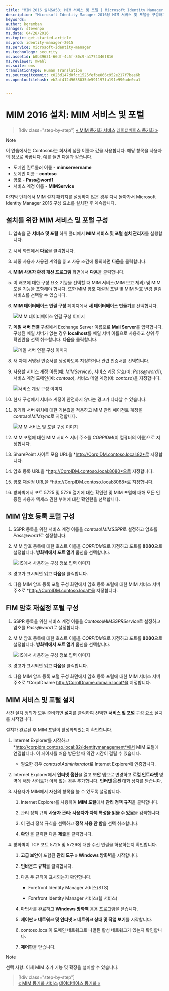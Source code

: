```yaml
---
title: "MIM 2016 설치&#58; MIM 서비스 및 포털 | Microsoft Identity Manager"
description: "Microsoft Identity Manager 2016용 MIM 서비스 및 포털을 구성하고 설치하는 단계를 알아봅니다."
keywords: 
author: kgremban
manager: stevenpo
ms.date: 04/28/2016
ms.topic: get-started-article
ms.prod: identity-manager-2015
ms.service: microsoft-identity-manager
ms.technology: security
ms.assetid: b0b39631-66df-4c5f-80c9-a1774346f816
ms.reviewer: mwahl
ms.suite: ems
translationtype: Human Translation
ms.sourcegitcommit: c023d147d0fcc1525fefbe866c952e217f7bee6b
ms.openlocfilehash: eb2af412d9638035de591197fa191e990ade0ca1


---
```


# MIM 2016 설치: MIM 서비스 및 포털

>[!div class="step-by-step"]
[« MIM 동기화 서비스](install-mim-sync.md)
[데이터베이스 동기화 »](install-mim-sync-ad-service.md)

> [!NOTE]
> 이 연습에서는 Contoso라는 회사의 샘플 이름과 값을 사용합니다. 해당 항목을 사용자의 정보로 바꿉니다. 예를 들면 다음과 같습니다.
> - 도메인 컨트롤러 이름 - **mimservername**
> - 도메인 이름 - **contoso**
> - 암호 - **Pass@word1**
> - 서비스 계정 이름 - **MIMService**

마지막 단계에서 MIM 설치 패키지를 설정하지 않은 경우 다시 돌아가서 Microsoft Identity Manager 2016 구성 요소를 설치한 후 계속합니다.


## 설치를 위한 MIM 서비스 및 포털 구성

1. 압축을 푼 **서비스 및 포털** 하위 폴더에서 **MIM 서비스 및 포털 설치 관리자**를 실행합니다.

2. 시작 화면에서 **다음**을 클릭합니다.

3. 최종 사용자 사용권 계약을 읽고 사용 조건에 동의하면 **다음**을 클릭합니다.

4. **MIM 사용자 환경 개선 프로그램** 화면에서 **다음**을 클릭합니다.

5. 이 배포에 대한 구성 요소 기능을 선택할 때 MIM 서비스(MIM 보고 제외) 및 MIM 포털 기능을 포함해야 합니다. 또한 MIM 암호 재설정 포털 및 MIM 암호 변경 알림 서비스를 선택할 수 있습니다.

6. **MIM 데이터베이스 연결 구성** 페이지에서 **새 데이터베이스 만들기**를 선택합니다.

    ![MIM 데이터베이스 연결 구성 이미지](media/MIM-Install10.png)

7. **메일 서버 연결 구성**에서 Exchange Server 이름으로 **Mail Server**를 입력합니다. 구성된 메일 서버가 없는 경우 **localhost**를 메일 서버 이름으로 사용하고 상위 두 확인란을 선택 취소합니다.  **다음**을 클릭합니다.

    ![메일 서버 연결 구성 이미지](media/MIM-Install11.png)

8. 새 자체 서명된 인증서를 생성하도록 지정하거나 관련 인증서를 선택합니다.

9. 사용할 서비스 계정 이름(예: *MIMService*), 서비스 계정 암호(예: *Pass@word1*), 서비스 계정 도메인(예: *contoso*), 서비스 메일 계정(예: *contoso*)을 지정합니다.

    ![서비스 계정 구성 이미지](media/MIM-Install12.png)

10. 현재 구성에서 서비스 계정이 안전하지 않다는 경고가 나타날 수 있습니다.

11. 동기화 서버 위치에 대한 기본값을 적용하고 MIM 관리 에이전트 계정을 *contoso\MIMsync*로 지정합니다.

    ![MIM 서비스 및 포털 구성 이미지](media/MIM-Install13.png)

12. MIM 포털에 대한 MIM 서비스 서버 주소를 *CORPIDM*(이 컴퓨터의 이름)으로 지정합니다.

13. SharePoint 사이트 모음 URL을 *http://CorpIDM.contoso.local:82*로 지정합니다.

14. 암호 등록 URL을 *http://CorpIDM.contoso.local:8080*으로 지정합니다.

15. 암호 재설정 URL을 *http://CorpIDM.contoso.local:8088*로 지정합니다.

16. 방화벽에서 포트 5725 및 5726 열기에 대한 확인란 및 MIM 포털에 대해 모든 인증된 사용자 액세스 권한 부여에 대한 확인란을 선택합니다.

## MIM 암호 등록 포털 구성

1.  SSPR 등록을 위한 서비스 계정 이름을 *contoso\MIMSSPR*로 설정하고 암호를 *Pass@word1*로 설정합니다.

2.  MIM 암호 등록에 대한 호스트 이름을 *CORPIDM*으로 지정하고 포트를 **8080**으로 설정합니다. **방화벽에서 포트 열기** 옵션을 선택합니다.

    ![IIS에서 사용하는 구성 정보 입력 이미지](media/MIM-Install14.png)

3.  경고가 표시되면 읽고 **다음**을 클릭합니다.

4. 다음 MIM 암호 등록 포털 구성 화면에서 암호 등록 포털에 대한 MIM 서비스 서버 주소로 *http://CorpIDM.contoso.local*을 지정합니다.

## FIM 암호 재설정 포털 구성

1.  SSPR 등록을 위한 서비스 계정 이름을 *Contoso\MIMSSPRService*로 설정하고 암호를 *Pass@word1*로 설정합니다.

2.  MIM 암호 등록에 대한 호스트 이름을 *CORPIDM*으로 지정하고 포트를 **8080**으로 설정합니다. **방화벽에서 포트 열기** 옵션을 선택합니다.

    ![IIS에서 사용하는 구성 정보 입력 이미지](media/MIM-Install15.png)

3.  경고가 표시되면 읽고 **다음**을 클릭합니다.

4. 다음 MIM 암호 등록 포털 구성 화면에서 암호 등록 포털에 대한 MIM 서비스 서버 주소로 *CorpIDname http://CorpIDname.domain.local*을 지정합니다.

## MIM 서비스 및 포털 설치

사전 설치 정의가 모두 준비되면 **설치**를 클릭하여 선택한 **서비스 및 포털** 구성 요소 설치를 시작합니다.

설치가 완료된 후 MIM 포털이 활성화되었는지 확인합니다.

1. Internet Explorer를 시작하고 *http://corpidm.contoso.local:82/identitymanagement*에서 MIM 포털에 연결합니다. 이 페이지를 처음 방문할 때 약간 시간이 걸릴 수 있습니다.

    - 필요한 경우 *contoso\Administrator*로 Internet Explorer에 인증합니다.

2. Internet Explorer에서 **인터넷 옵션**을 열고 **보안** 탭으로 변경하고 **로컬 인트라넷** 영역에 해당 사이트가 아직 없는 경우 추가합니다.  **인터넷 옵션** 대화 상자를 닫습니다.

3. 사용자가 MIM에서 자신의 항목을 볼 수 있도록 설정합니다.

    1.  Internet Explorer를 사용하여 **MIM 포털**에서 **관리 정책 규칙**을 클릭합니다.

    2.  관리 정책 규칙 **사용자 관리: 사용자가 자체 특성을 읽을 수 있음**을 검색합니다.

    3.  이 관리 정책 규칙을 선택하고 **정책 사용 안 함**을 선택 취소합니다.

    4.  **확인** 을 클릭한 다음 **제출**을 클릭합니다.

4.  방화벽이 TCP 포트 5725 및 5726에 대한 수신 연결을 허용하는지 확인합니다.

    1.  **고급 보안**이 포함된 **관리 도구 » Windows 방화벽**을 시작합니다.

    2.  **인바운드 규칙**을 클릭합니다.

    3.  다음 두 규칙이 표시되는지 확인합니다.

        -   Forefront Identity Manager 서비스(STS)

        -   Forefront Identity Manager 서비스(웹 서비스)

    4.  마법사를 완료하고 **Windows 방화벽** 응용 프로그램을 닫습니다.

    5.  **제어판 » 네트워크 및 인터넷 » 네트워크 상태 및 작업 보기**를 시작합니다.

    6.  contoso.local이 도메인 네트워크로 나열된 활성 네트워크가 있는지 확인합니다.

    7.  **제어판**을 닫습니다.

> [!NOTE]
> 선택 사항: 이제 MIM 추가 기능 및 확장을 설치할 수 있습니다.

>[!div class="step-by-step"]  
[« MIM 동기화 서비스](install-mim-sync.md)
[데이터베이스 동기화 »](install-mim-sync-ad-service.md)



<!--HONumber=Jul16_HO1-->


